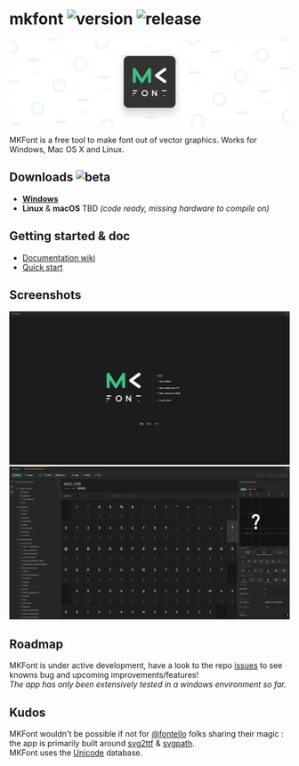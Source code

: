 # mkfont ![version](https://img.shields.io/badge/dynamic/json?color=ed1e79&label=version&query=version&url=https://github.com/Nebukam/mkfont/raw/main//package.json) ![release](https://img.shields.io/badge/license-MIT-black.svg)

![Splash](/assets/Splash.png)

MKFont is a free tool to make font out of vector graphics. Works for Windows, Mac OS X and Linux.  

## **Downloads** ![beta](https://img.shields.io/badge/-BETA-ed1e79)

- [**Windows**](https://github.com/Nebukam/mkfont/releases)
- **Linux** & **macOS** TBD *(code ready, missing hardware to compile on)*

## **Getting started** & doc
- [Documentation wiki](https://github.com/Nebukam/mkfont/wiki)
- [Quick start](https://github.com/Nebukam/mkfont/wiki/Step-by-step)

## Screenshots

![home](https://raw.githubusercontent.com/Nebukam/mkfont/main/assets/docs/screenshots/home.png)  
![grid](https://raw.githubusercontent.com/Nebukam/mkfont/main/assets/docs/screenshots/grid.png)   

## Roadmap
MKFont is under active development, have a look to the repo [issues](https://github.com/Nebukam/mkfont/issues) to see knowns bug and upcoming improvements/features!  
*The app has only been extensively tested in a windows environment so far.*

## Kudos
MKFont wouldn't be possible if not for [@fontello](https://github.com/fontello) folks sharing their magic : the app is primarily built around [svg2ttf](https://github.com/fontello/svg2ttf) & [svgpath](https://github.com/fontello/svgpath).  
MKFont uses the [Unicode](https://home.unicode.org/) database.  